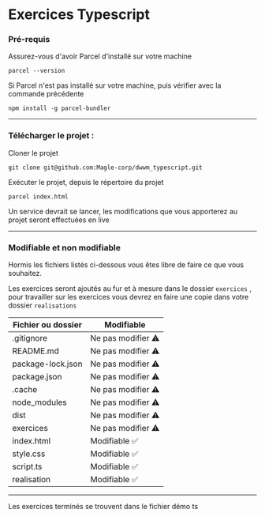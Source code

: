 # Exercices Typescript

### Pré-requis

Assurez-vous d'avoir Parcel d'installé sur votre machine

```shell
parcel --version
```

Si Parcel n'est pas installé sur votre machine, puis vérifier avec la commande précédente

```shell
npm install -g parcel-bundler
```

____



### Télécharger le projet :

Cloner le projet

```shell
git clone git@github.com:Magle-corp/dwwm_typescript.git
```

Exécuter le projet, depuis le répertoire du projet

```shell
parcel index.html
```

Un service devrait se lancer, les modifications que vous apporterez au projet seront effectuées en live

____



### Modifiable et non modifiable

Hormis les fichiers listés ci-dessous vous êtes libre de faire ce que vous souhaitez.

Les exercices seront ajoutés au fur et à mesure dans le dossier `exercices` , pour travailler sur les exercices vous devrez en faire une copie dans votre dossier `realisations`



| Fichier ou dossier | Modifiable                    |
| ------------------ | ----------------------------- |
| .gitignore         | Ne pas modifier :warning:     |
| README.md          | Ne pas modifier :warning:     |
| package-lock.json  | Ne pas modifier :warning:     |
| package.json       | Ne pas modifier :warning:     |
| .cache             | Ne pas modifier :warning:     |
| node_modules       | Ne pas modifier :warning:     |
| dist               | Ne pas modifier :warning:     |
| exercices          | Ne pas modifier :warning:     |
| index.html         | Modifiable :white_check_mark: |
| style.css          | Modifiable :white_check_mark: |
| script.ts          | Modifiable :white_check_mark: |
| realisation        | Modifiable :white_check_mark: |

____



Les exercices terminés se trouvent dans le fichier démo ts
